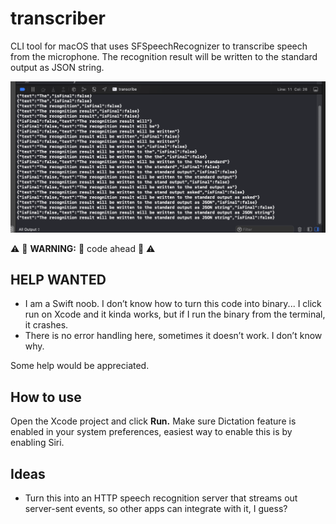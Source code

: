 # transcriber

CLI tool for macOS that uses SFSpeechRecognizer to transcribe speech from the microphone. The recognition result will be written to the standard output as JSON string.

![Example screenshot](example.png)

⚠️ 🚧 **WARNING:** 💩 code ahead 🚧 ⚠️

## HELP WANTED

- I am a Swift noob. I don’t know how to turn this code into binary... I click run on Xcode and it kinda works, but if I run the binary from the terminal, it crashes.
- There is no error handling here, sometimes it doesn’t work. I don’t know why.

Some help would be appreciated.

## How to use

Open the Xcode project and click **Run.** Make sure Dictation feature is enabled in your system preferences, easiest way to enable this is by enabling Siri.

## Ideas

- Turn this into an HTTP speech recognition server that streams out server-sent events, so other apps can integrate with it, I guess?
